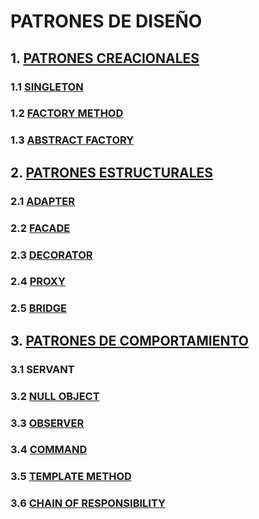 # PATRONES DE DISEÑO

## 1. [PATRONES CREACIONALES](https://github.com/raca1487/Desing_Patterns/wiki/PATRONES_CREACIONALES)
### 1.1 [SINGLETON](https://github.com/raca1487/Desing_Patterns/wiki/PATRONES_CREACIONALES#singleton)
### 1.2 [FACTORY METHOD](https://github.com/raca1487/Desing_Patterns/wiki/PATRONES_CREACIONALES#factory-method)
### 1.3 [ABSTRACT FACTORY](https://github.com/raca1487/Desing_Patterns/wiki/PATRONES_CREACIONALES#abstract-factory)

## 2. [PATRONES ESTRUCTURALES](https://github.com/raca1487/Desing_Patterns/wiki/PATRONES_ESTRUCTURALES)
### 2.1 [ADAPTER](https://github.com/raca1487/Desing_Patterns/wiki/PATRONES_ESTRUCTURALES#adapter)
### 2.2 [FACADE](https://github.com/raca1487/Desing_Patterns/wiki/PATRONES_ESTRUCTURALES#facade)
### 2.3 [DECORATOR](https://github.com/raca1487/Desing_Patterns/wiki/PATRONES_ESTRUCTURALES#decorator)
### 2.4 [PROXY](https://github.com/raca1487/Desing_Patterns/wiki/PATRONES_ESTRUCTURALES#proxy)
### 2.5 [BRIDGE](https://github.com/raca1487/Desing_Patterns/wiki/PATRONES_ESTRUCTURALES#bridge)

## 3. [PATRONES DE COMPORTAMIENTO](https://github.com/raca1487/Desing_Patterns/wiki/PATRONES_COMPORTAMIENTO)
### 3.1 SERVANT
### 3.2 [NULL OBJECT](https://github.com/raca1487/Desing_Patterns/wiki/PATRONES_COMPORTAMIENTO#null-object)
### 3.3 [OBSERVER](https://github.com/raca1487/Desing_Patterns/wiki/PATRONES_COMPORTAMIENTO#observer)
### 3.4 [COMMAND](https://github.com/raca1487/Desing_Patterns/wiki/PATRONES_COMPORTAMIENTO#command)
### 3.5 [TEMPLATE METHOD](https://github.com/raca1487/Desing_Patterns/wiki/PATRONES_COMPORTAMIENTO#template-method)
### 3.6 [CHAIN OF RESPONSIBILITY](https://github.com/raca1487/Desing_Patterns/wiki/PATRONES_COMPORTAMIENTO#chain-of-responsibility)